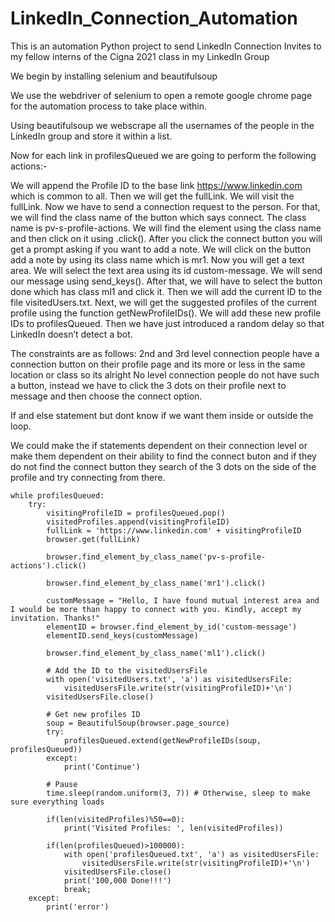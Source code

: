 # LinkedIn_Connection_Automation
This is an automation Python project to send LinkedIn Connection Invites to my fellow interns of the Cigna 2021 class in my LinkedIn Group

We begin by installing selenium and beautifulsoup

We use the webdriver of selenium to open a remote google chrome page for the automation process to take place within.

Using beautifulsoup we webscrape all the usernames of the people in the LinkedIn group and store it within a list.

Now for each link in profilesQueued we are going to perform the following actions:-

We will append the Profile ID to the base link  https://www.linkedin.com  which is common to all. Then we will get the fullLink. We will visit the fullLink.
Now we have to send a connection request to the person. For that, we will find the class name of the button which says connect. The class name is pv-s-profile-actions. We will find the element using the class name and then click on it using .click().
After you click the connect button you will get a prompt asking if you want to add a note. We will click on the button add a note by using its class name which is mr1.
Now you will get a text area. We will select the text area using its id custom-message. We will send our message using send_keys().
After that, we will have to select the button done which has class ml1 and click it.
Then we will add the current ID to the file visitedUsers.txt.
Next, we will get the suggested profiles of the current profile using the function getNewProfileIDs(). We will add these new profile IDs to profilesQueued.
Then we have just introduced a random delay so that LinkedIn doesn’t detect a bot.

The constraints are as follows:
2nd and 3rd level connection people have a connection button on their profile page and its more or less in the same location or class so its alright
No level connection people do not have such a button, instead we have to click the 3 dots on their profile next to message and then choose the connect option.

If and else statement but dont know if we want them inside or outside the loop.

We could make the if statements dependent on their connection level or make them dependent on their ability to find the connect buton and if they do not find the connect button they search of the 3 dots on the side of the profile and try connecting from there.
```
while profilesQueued:
    try:
        visitingProfileID = profilesQueued.pop()
        visitedProfiles.append(visitingProfileID)
        fullLink = 'https://www.linkedin.com' + visitingProfileID
        browser.get(fullLink)
   
        browser.find_element_by_class_name('pv-s-profile-actions').click()

        browser.find_element_by_class_name('mr1').click()

        customMessage = "Hello, I have found mutual interest area and I would be more than happy to connect with you. Kindly, accept my invitation. Thanks!"
        elementID = browser.find_element_by_id('custom-message')
        elementID.send_keys(customMessage)

        browser.find_element_by_class_name('ml1').click()

        # Add the ID to the visitedUsersFile
        with open('visitedUsers.txt', 'a') as visitedUsersFile:
            visitedUsersFile.write(str(visitingProfileID)+'\n')
        visitedUsersFile.close()

        # Get new profiles ID
        soup = BeautifulSoup(browser.page_source)
        try: 
            profilesQueued.extend(getNewProfileIDs(soup, profilesQueued))
        except:
            print('Continue')

        # Pause
        time.sleep(random.uniform(3, 7)) # Otherwise, sleep to make sure everything loads

        if(len(visitedProfiles)%50==0):
            print('Visited Profiles: ', len(visitedProfiles))

        if(len(profilesQueued)>100000):
            with open('profilesQueued.txt', 'a') as visitedUsersFile:
                visitedUsersFile.write(str(visitingProfileID)+'\n')
            visitedUsersFile.close()
            print('100,000 Done!!!')
            break;
    except:
        print('error')
```        
